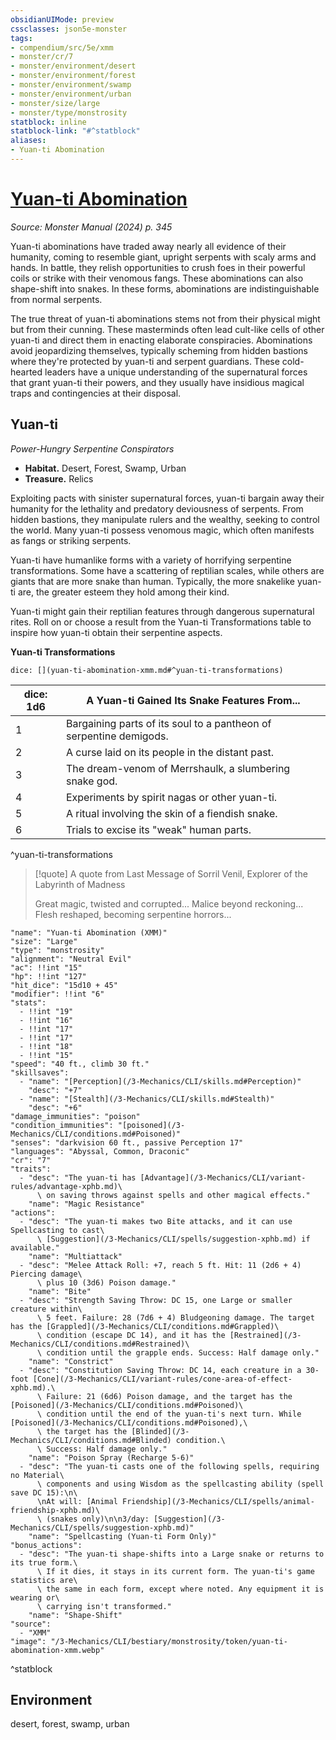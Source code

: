 ```yaml
---
obsidianUIMode: preview
cssclasses: json5e-monster
tags:
- compendium/src/5e/xmm
- monster/cr/7
- monster/environment/desert
- monster/environment/forest
- monster/environment/swamp
- monster/environment/urban
- monster/size/large
- monster/type/monstrosity
statblock: inline
statblock-link: "#^statblock"
aliases:
- Yuan-ti Abomination
---
```

# [Yuan-ti Abomination](3-Mechanics\CLI\bestiary\monstrosity/yuan-ti-abomination-xmm.md)
*Source: Monster Manual (2024) p. 345*  

Yuan-ti abominations have traded away nearly all evidence of their humanity, coming to resemble giant, upright serpents with scaly arms and hands. In battle, they relish opportunities to crush foes in their powerful coils or strike with their venomous fangs. These abominations can also shape-shift into snakes. In these forms, abominations are indistinguishable from normal serpents.

The true threat of yuan-ti abominations stems not from their physical might but from their cunning. These masterminds often lead cult-like cells of other yuan-ti and direct them in enacting elaborate conspiracies. Abominations avoid jeopardizing themselves, typically scheming from hidden bastions where they're protected by yuan-ti and serpent guardians. These cold-hearted leaders have a unique understanding of the supernatural forces that grant yuan-ti their powers, and they usually have insidious magical traps and contingencies at their disposal.

## Yuan-ti

*Power-Hungry Serpentine Conspirators*

- **Habitat.** Desert, Forest, Swamp, Urban  
- **Treasure.** Relics  

Exploiting pacts with sinister supernatural forces, yuan-ti bargain away their humanity for the lethality and predatory deviousness of serpents. From hidden bastions, they manipulate rulers and the wealthy, seeking to control the world. Many yuan-ti possess venomous magic, which often manifests as fangs or striking serpents.

Yuan-ti have humanlike forms with a variety of horrifying serpentine transformations. Some have a scattering of reptilian scales, while others are giants that are more snake than human. Typically, the more snakelike yuan-ti are, the greater esteem they hold among their kind.

Yuan-ti might gain their reptilian features through dangerous supernatural rites. Roll on or choose a result from the Yuan-ti Transformations table to inspire how yuan-ti obtain their serpentine aspects.

**Yuan-ti Transformations**

`dice: [](yuan-ti-abomination-xmm.md#^yuan-ti-transformations)`

| dice: 1d6 | A Yuan-ti Gained Its Snake Features From... |
|-----------|---------------------------------------------|
| 1 | Bargaining parts of its soul to a pantheon of serpentine demigods. |
| 2 | A curse laid on its people in the distant past. |
| 3 | The dream-venom of Merrshaulk, a slumbering snake god. |
| 4 | Experiments by spirit nagas or other yuan-ti. |
| 5 | A ritual involving the skin of a fiendish snake. |
| 6 | Trials to excise its "weak" human parts. |
^yuan-ti-transformations

> [!quote] A quote from Last Message of Sorril Venil, Explorer of the Labyrinth of Madness  
> 
> Great magic, twisted and corrupted... Malice beyond reckoning... Flesh reshaped, becoming serpentine horrors...


```statblock
"name": "Yuan-ti Abomination (XMM)"
"size": "Large"
"type": "monstrosity"
"alignment": "Neutral Evil"
"ac": !!int "15"
"hp": !!int "127"
"hit_dice": "15d10 + 45"
"modifier": !!int "6"
"stats":
  - !!int "19"
  - !!int "16"
  - !!int "17"
  - !!int "17"
  - !!int "18"
  - !!int "15"
"speed": "40 ft., climb 30 ft."
"skillsaves":
  - "name": "[Perception](/3-Mechanics/CLI/skills.md#Perception)"
    "desc": "+7"
  - "name": "[Stealth](/3-Mechanics/CLI/skills.md#Stealth)"
    "desc": "+6"
"damage_immunities": "poison"
"condition_immunities": "[poisoned](/3-Mechanics/CLI/conditions.md#Poisoned)"
"senses": "darkvision 60 ft., passive Perception 17"
"languages": "Abyssal, Common, Draconic"
"cr": "7"
"traits":
  - "desc": "The yuan-ti has [Advantage](/3-Mechanics/CLI/variant-rules/advantage-xphb.md)\
      \ on saving throws against spells and other magical effects."
    "name": "Magic Resistance"
"actions":
  - "desc": "The yuan-ti makes two Bite attacks, and it can use Spellcasting to cast\
      \ [Suggestion](/3-Mechanics/CLI/spells/suggestion-xphb.md) if available."
    "name": "Multiattack"
  - "desc": "Melee Attack Roll: +7, reach 5 ft. Hit: 11 (2d6 + 4) Piercing damage\
      \ plus 10 (3d6) Poison damage."
    "name": "Bite"
  - "desc": "Strength Saving Throw: DC 15, one Large or smaller creature within\
      \ 5 feet. Failure: 28 (7d6 + 4) Bludgeoning damage. The target has the [Grappled](/3-Mechanics/CLI/conditions.md#Grappled)\
      \ condition (escape DC 14), and it has the [Restrained](/3-Mechanics/CLI/conditions.md#Restrained)\
      \ condition until the grapple ends. Success: Half damage only."
    "name": "Constrict"
  - "desc": "Constitution Saving Throw: DC 14, each creature in a 30-foot [Cone](/3-Mechanics/CLI/variant-rules/cone-area-of-effect-xphb.md).\
      \ Failure: 21 (6d6) Poison damage, and the target has the [Poisoned](/3-Mechanics/CLI/conditions.md#Poisoned)\
      \ condition until the end of the yuan-ti's next turn. While [Poisoned](/3-Mechanics/CLI/conditions.md#Poisoned),\
      \ the target has the [Blinded](/3-Mechanics/CLI/conditions.md#Blinded) condition.\
      \ Success: Half damage only."
    "name": "Poison Spray (Recharge 5-6)"
  - "desc": "The yuan-ti casts one of the following spells, requiring no Material\
      \ components and using Wisdom as the spellcasting ability (spell save DC 15):\n\
      \nAt will: [Animal Friendship](/3-Mechanics/CLI/spells/animal-friendship-xphb.md)\
      \ (snakes only)\n\n3/day: [Suggestion](/3-Mechanics/CLI/spells/suggestion-xphb.md)"
    "name": "Spellcasting (Yuan-ti Form Only)"
"bonus_actions":
  - "desc": "The yuan-ti shape-shifts into a Large snake or returns to its true form.\
      \ If it dies, it stays in its current form. The yuan-ti's game statistics are\
      \ the same in each form, except where noted. Any equipment it is wearing or\
      \ carrying isn't transformed."
    "name": "Shape-Shift"
"source":
  - "XMM"
"image": "/3-Mechanics/CLI/bestiary/monstrosity/token/yuan-ti-abomination-xmm.webp"
```
^statblock

## Environment

desert, forest, swamp, urban